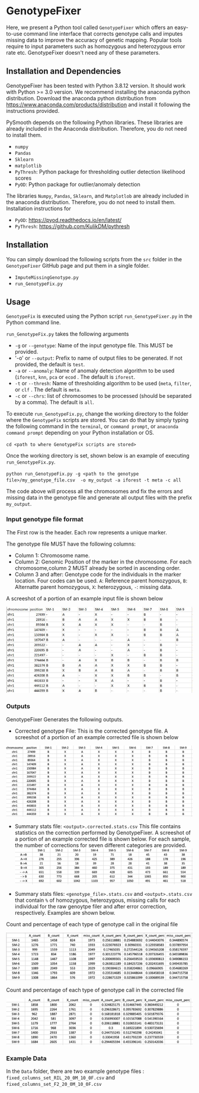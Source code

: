 # GenotypeFixer


Here, we present a Python tool called `GenotypeFixer` which offers an easy-to-use command line interface that corrects genotype calls and imputes missing data to improve the accuracy of genetic mapping. Popular tools require to input parameters such as homozygous and heterozygous error rate etc. GenotypeFixer doesn't need any of these parameters.





## Installation and Dependencies

GenotypeFixer has been tested with Python 3.8.12 version. It should work with Python >= 3.0 version. We recommend installing the anaconda python distribution. Download the anaconda python distribution from https://www.anaconda.com/products/distribution and install it following the instructions provided.

PySmooth depends on the following Python libraries. These libraries are already included in the Anaconda distribution. Therefore, you do not need to install them.

- `numpy`
- `Pandas`
- `Sklearn`
- `matplotlib`
- `PyThresh`:  Python package for thresholding outlier detection likelihood scores
- `PyOD`: Python package for outlier/anomaly detection


The libraries `Numpy`, `Pandas`, `Sklearn`, and `Matplotlob` are already included in the anaconda distribution. Therefore, you do not need to install them. Installation instructions for 

- `PyOD`: https://pyod.readthedocs.io/en/latest/
- `PyThresh`: https://github.com/KulikDM/pythresh

## Installation


You can simply download the following scripts from the `src` folder in the `GenotypeFixer` GitHub page and put them in a single folder. 

- `ImputeMissingGenotype.py`
- `run_GenotypeFix.py`


## Usage

`GenotypeFix` is executed using the Python script `run_GenotypeFixer.py` in the Python command line.

`run_GenotypeFix.py` takes the following arguments

- `-g` or `--genotype`: Name of the input genotype file. This MUST be provided.
- '-o' or `--output`: Prefix to name of output files to be generated. If not provided, the default is `test`.
- `-a` or `--anomaly`: Name of anomaly detection algorithm to be used (`iforest`, `knn`, `pca` or `ecod` . The default is `iforest`.
- `-t` or `--thresh`: Name of thresholding algorithm to be used (`meta`, `filter`, or `clf` . The default is `meta`.
- `-c` or `--chrs`: list of chromosomes to be processed (should be separated by a comma). The default is `all`.


To execute `run_GenotypeFix.py`, change the working directory to the folder where the `GenotypeFix` scripts are stored. You can do that by simply typing the following command in the `terminal`, or `command prompt`, or  `anaconda command prompt` depending on your Python installation or OS.

`cd <path to where GenotypeFix scripts are stored>`

Once the working directory is set, shown below is an example of executing `run_GenotypeFix.py`.

`python run_GenotypeFix.py -g <path to the genotype file>/my_genotype_file.csv  -o my_output -a iforest -t meta -c all`

The code above will process all the chromosomes and fix the errors and missing data in the genotype file and generate all output files with the prefix `my_output`. 
  
### Input genotype file format

The First row is the header. Each row represents a unique marker.

The genotype file MUST have the following columns:

- Column 1: Chromosome name.
- Column 2: Genomic Position of the marker in the chromosome. For each chromosome,column 2 MUST already be sorted in ascending order.
- Column 3 and after: Genotype code for the individuals in the marker location. Four codes can be used. `A`: Reference parent homozygous, `B`: Alternatte parent homozygous, `X`: heterozygous, `-`: missing data.

A screeshot of a portion of an example input file is shown below

![Example Input Genotype File](https://github.com/lncRNAAddict/GenotypeFixer/blob/main/Figures/genotype_file.JPG)


### Outputs
GenotypeFixer Generates the following outputs.

- Corrected genotype File: This is the corrected genotype file. A screeshot of a portion of an example corrected file is shown below


![Example Input Genotype File](https://github.com/lncRNAAddict/GenotypeFixer/blob/main/Figures/corrected.jpg)

- Summary stats file: `<output>.corrected.stats.csv` This file contains statistics on the correction performed by GenotypeFixer. A screeshot of a portion of an example corrected file is shown below. For each sample, the number of corrections for seven different categories are provided.
![Example Input Genotype File](https://github.com/lncRNAAddict/GenotypeFixer/blob/main/Figures/corrected_stats.jpg)

- Summary stats files: `<genotype_file>.stats.csv` and `<output>.stats.csv` that contain `%` of homozygous, heterozygous, missing calls for each individual for the raw genoytpe filer and after error correction, respectively. Examples are shown below.

Count and percentage of each type of genotype call in the original file

  ![Example Input Genotype File](https://github.com/lncRNAAddict/GenotypeFixer/blob/main/Figures/original_homo.jpg)


Count and percentage of each type of genotype call in the corrected file


![Example Input Genotype File](https://github.com/lncRNAAddict/GenotypeFixer/blob/main/Figures/corrected_homo.jpg)

### Example Data

In the `Data` folder, there are two example genotype files : `fixed_columns_set_RIL_20_0M_10_0F.csv` and `fixed_columns_set_F2_20_0M_10_0F.csv`
